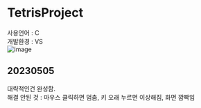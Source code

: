# TetrisProject<br>
사용언어 : C<br>
개발환경 : VS <br>
![image](https://user-images.githubusercontent.com/127168700/236474497-f5d22c2a-efa3-4b86-ba53-d4a3199e5190.png)


## 20230505
대략적인건 완성함.<br>
해결 안된 것 : 마우스 클릭하면 멈춤, 키 오래 누르면 이상해짐, 화면 깜빡임
